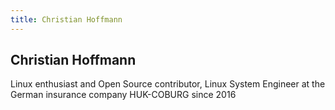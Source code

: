 ```yaml
---
title: Christian Hoffmann
---
```


## Christian Hoffmann

Linux enthusiast and Open Source contributor, Linux System Engineer at the German insurance company HUK-COBURG since 2016
